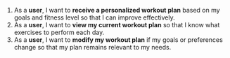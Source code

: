1. As a **user**, I want to **receive a personalized workout plan** based on my goals and fitness level so that I can improve effectively.
2. As a **user**, I want to **view my current workout plan** so that I know what exercises to perform each day.
3. As a **user**, I want to **modify my workout plan** if my goals or preferences change so that my plan remains relevant to my needs.